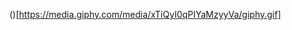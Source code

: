 ()[https://media.giphy.com/media/xTiQyI0qPIYaMzyyVa/giphy.gif]

<!--
**xtcPanda/xtcPanda** is a ✨ _special_ ✨ repository because its `README.md` (this file) appears on your GitHub profile.

### Hi there 👋

Here are some ideas to get you started:

- 🔭 I’m currently working on ...
- 🌱 I’m currently learning ...
- 👯 I’m looking to collaborate on ...
- 🤔 I’m looking for help with ...
- 💬 Ask me about ...
- 📫 How to reach me: ...
- 😄 Pronouns: ...
- ⚡ Fun fact: ...
-->
